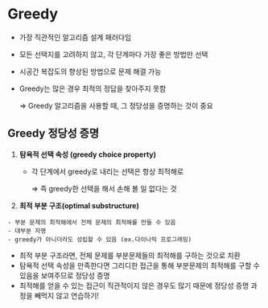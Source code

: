 # Greedy

- 가장 직관적인 알고리즘 설계 패러다임
- 모든 선택지를 고려하지 않고, 각 단계마다 가장 좋은 방법만 선택
- 시공간 복잡도의 향상된 방법으로 문제 해결 가능
- Greedy는 많은 경우 최적의 정답을 찾아주지 못함

    ⇒ Greedy 알고리즘을 사용할 때, 그 정당성을 증명하는 것이 중요



## Greedy 정당성 증명

1. **탐욕적 선택 속성 (greedy choice property)**
    - 각 단계에서 greedy로 내리는 선택은 항상 최적해로

        ⇒ 즉 greedy한 선택을 해서 손해 볼 일 없다는 것


 2.  **최적 부분 구조(optimal substructure)**

    - 부분 문제의 최적해에서 전체 문제의 최적해를 만들 수 있음
    - 대부분 자명
    - greedy가 아니더라도 성립할 수 있음 (ex.다이나믹 프로그래밍)


- 최적 부분 구조라면, 전체 문제를 부분문제들의 최적해를 구하는 것으로 치환
- 탐욕적 선택 속성을 만족한다면 그리디한 접근을 통해 부분문제의 최적해를 구할 수 있음을 보여주므로 정당성 증명
- 최적해를 얻을 수 있는 접근이 직관적이지 않은 경우도 많기 때문에 정당성 증명 과정을 빼먹지 않고 연습하기!